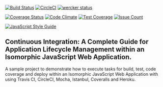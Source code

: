 [![Build Status](https://travis-ci.org/hiiq/nodejs-ci-demo.svg?branch=master)](https://travis-ci.org/hiiq/nodejs-ci-demo)
[![CircleCI](https://circleci.com/gh/hiiq/nodejs-ci-demo.svg?style=svg)](https://circleci.com/gh/hiiq/nodejs-ci-demo)
[![wercker status](https://app.wercker.com/status/e76b0a04d716ca490e349e6aab26c233/s/master "wercker status")](https://app.wercker.com/project/byKey/e76b0a04d716ca490e349e6aab26c233)


[![Coverage Status](https://coveralls.io/repos/hiiq/nodejs-ci-demo/badge.svg)](https://coveralls.io/r/hiiq/nodejs-ci-demo)
[![Code Climate](https://codeclimate.com/repos/57f590c40b21c42f20000629/badges/7c0713aa774fb34bb06d/gpa.svg)](https://codeclimate.com/repos/57f590c40b21c42f20000629/feed)
[![Test Coverage](https://codeclimate.com/repos/57f590c40b21c42f20000629/badges/7c0713aa774fb34bb06d/coverage.svg)](https://codeclimate.com/repos/57f590c40b21c42f20000629/coverage)
[![Issue Count](https://codeclimate.com/repos/57f590c40b21c42f20000629/badges/7c0713aa774fb34bb06d/issue_count.svg)](https://codeclimate.com/repos/57f590c40b21c42f20000629/feed)

[![JavaScript Style Guide](https://img.shields.io/badge/code%20style-standard-brightgreen.svg)](http://standardjs.com/)

## Continuous Integration: A Complete Guide for Application Lifecycle Management within an Isomorphic JavaScript Web Application.

A sample project to demonstrate how to execute tasks for build, test, code coverage and deploy within an Isomorphic JavaScript Web Application with using Travis CI, CircleCI, Mocha, Istanbul, Coveralls and Heroku.
